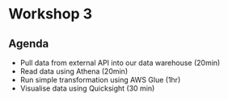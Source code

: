 # Workshop 3

## Agenda

- Pull data from external API into our data warehouse (20min)
- Read data using Athena (20min)
- Run simple transformation using AWS Glue (1hr)
- Visualise data using Quicksight (30 min)



